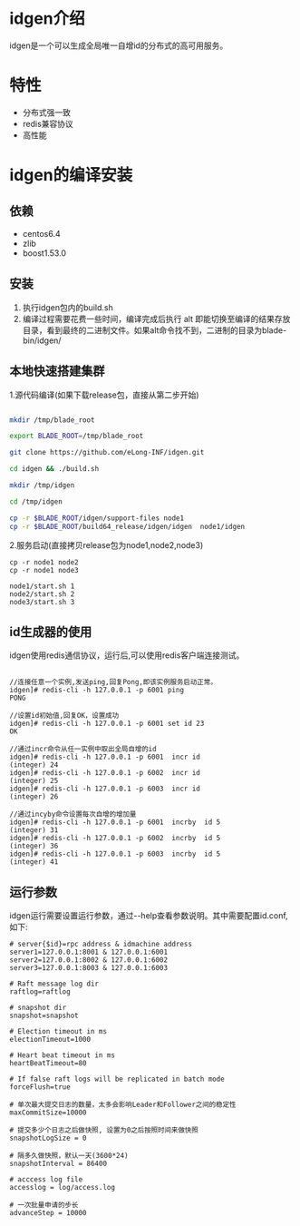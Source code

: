 # idgen介绍

idgen是一个可以生成全局唯一自增id的分布式的高可用服务。

# 特性

- 分布式强一致
- redis兼容协议
- 高性能

# idgen的编译安装

## 依赖

- centos6.4
- zlib
- boost1.53.0

## 安装

1. 执行idgen包内的build.sh
2. 编译过程需要花费一些时间，编译完成后执行 alt 即能切换至编译的结果存放目录，看到最终的二进制文件。如果alt命令找不到，二进制的目录为blade-bin/idgen/

## 本地快速搭建集群

1.源代码编译(如果下载release包，直接从第二步开始)

  ``` bash

mkdir /tmp/blade_root

export BLADE_ROOT=/tmp/blade_root

git clone https://github.com/eLong-INF/idgen.git

cd idgen && ./build.sh

mkdir /tmp/idgen

cd /tmp/idgen

cp -r $BLADE_ROOT/idgen/support-files node1
cp -r $BLADE_ROOT/build64_release/idgen/idgen  node1/idgen

  ```

2.服务启动(直接拷贝release包为node1,node2,node3)

  ```
cp -r node1 node2
cp -r node1 node3

node1/start.sh 1
node2/start.sh 2
node3/start.sh 3

  ```

## id生成器的使用

idgen使用redis通信协议，运行后,可以使用redis客户端连接测试。

```

//连接任意一个实例,发送ping,回复Pong,即该实例服务启动正常。
idgen]# redis-cli -h 127.0.0.1 -p 6001 ping
PONG 

//设置id初始值,回复OK，设置成功
idgen]# redis-cli -h 127.0.0.1 -p 6001 set id 23
OK

//通过incr命令从任一实例中取出全局自增的id
idgen]# redis-cli -h 127.0.0.1 -p 6001  incr id
(integer) 24
idgen]# redis-cli -h 127.0.0.1 -p 6002  incr id
(integer) 25
idgen]# redis-cli -h 127.0.0.1 -p 6003  incr id
(integer) 26

//通过incyby命令设置每次自增的增加量
idgen]# redis-cli -h 127.0.0.1 -p 6001  incrby  id 5
(integer) 31
idgen]# redis-cli -h 127.0.0.1 -p 6002  incrby  id 5
(integer) 36
idgen]# redis-cli -h 127.0.0.1 -p 6003  incrby  id 5
(integer) 41

```

## 运行参数

idgen运行需要设置运行参数，通过--help查看参数说明。其中需要配置id.conf,如下:

```
# server{$id}=rpc address & idmachine address
server1=127.0.0.1:8001 & 127.0.0.1:6001
server2=127.0.0.1:8002 & 127.0.0.1:6002
server3=127.0.0.1:8003 & 127.0.0.1:6003

# Raft message log dir
raftlog=raftlog

# snapshot dir
snapshot=snapshot

# Election timeout in ms
electionTimeout=1000

# Heart beat timeout in ms
heartBeatTimeout=80

# If false raft logs will be replicated in batch mode
forceFlush=true

# 单次最大提交日志的数量，太多会影响Leader和Follower之间的稳定性
maxCommitSize=10000

# 提交多少个日志之后做快照, 设置为0之后按照时间来做快照
snapshotLogSize = 0

# 隔多久做快照，默认一天(3600*24)
snapshotInterval = 86400

# acccess log file
accesslog = log/access.log

# 一次批量申请的步长
advanceStep = 10000

```


